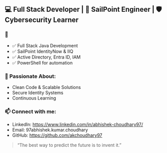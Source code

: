 ## 💻 Full Stack Developer | 🚀 SailPoint Engineer | 🛡️ Cybersecurity Learner

### 🧠 
- ✅ Full Stack Java Development
- ✅ SailPoint IdentityNow & IIQ
- ✅ Active Directory, Entra ID, IAM
- ✅ PowerShell for automation

### 🌱 Passionate About:
- Clean Code & Scalable Solutions
- Secure Identity Systems
- Continuous Learning

### 📫 Connect with me:
- LinkedIn: https://www.linkedin.com/in/abhishek-choudhary97/
- Email: 97abhishek.kumar.choudhary
- GitHub: https://github.com/akchoudhary97

> “The best way to predict the future is to invent it.”

